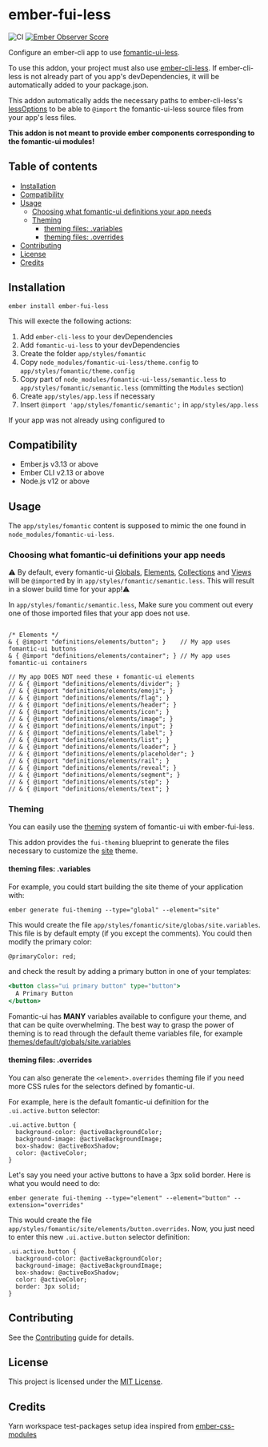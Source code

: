 <!-- omit in toc -->
# ember-fui-less

![CI](https://github.com/bartocc/ember-fui-less/workflows/CI/badge.svg)
[![Ember Observer Score](https://emberobserver.com/badges/ember-fui-less.svg)](https://emberobserver.com/addons/ember-fui-less)


Configure an ember-cli app to use [fomantic-ui-less](https://github.com/fomantic/Fomantic-UI-LESS).

To use this addon, your project must also use [ember-cli-less](https://github.com/gpoitch/ember-cli-less).
If ember-cli-less is not already part of you app's devDependencies, it will be automatically added to your package.json.

This addon automatically adds the necessary paths to ember-cli-less's [lessOptions](https://github.com/gpoitch/ember-cli-less#usage)
to be able to `@import` the fomantic-ui-less source files from your app's less files.

**This addon is not meant to provide ember components corresponding to the fomantic-ui modules!**

<!-- omit in toc -->
## Table of contents

- [Installation](#installation)
- [Compatibility](#compatibility)
- [Usage](#usage)
  - [Choosing what fomantic-ui definitions your app needs](#choosing-what-fomantic-ui-definitions-your-app-needs)
  - [Theming](#theming)
    - [theming files: .variables](#theming-files-variables)
    - [theming files: .overrides](#theming-files-overrides)
- [Contributing](#contributing)
- [License](#license)
- [Credits](#credits)

## Installation

```
ember install ember-fui-less
```

This will execte the following actions:

1. Add `ember-cli-less` to your devDependencies
2. Add `fomantic-ui-less` to your devDependencies
3. Create the folder `app/styles/fomantic`
5. Copy `node_modules/fomantic-ui-less/theme.config` to `app/styles/fomantic/theme.config`
6. Copy part of `node_modules/fomantic-ui-less/semantic.less` to `app/styles/fomantic/semantic.less` (ommitting the `Modules` section)
7. Create `app/styles/app.less` if necessary
8. Insert `@import 'app/styles/fomantic/semantic';` in `app/styles/app.less`

If your app was not already using configured to

## Compatibility

* Ember.js v3.13 or above
* Ember CLI v2.13 or above
* Node.js v12 or above

## Usage

The `app/styles/fomantic` content is supposed to mimic the one found in `node_modules/fomantic-ui-less`.

### Choosing what fomantic-ui definitions your app needs

⚠️ By default, every fomantic-ui [Globals](https://github.com/fomantic/Fomantic-UI-LESS/tree/master/definitions/globals), [Elements](https://github.com/fomantic/Fomantic-UI-LESS/tree/master/definitions/elements), [Collections](https://github.com/fomantic/Fomantic-UI-LESS/tree/master/definitions/collections) and [Views](https://github.com/fomantic/Fomantic-UI-LESS/tree/master/definitions/views) will be `@import`ed by in `app/styles/fomantic/semantic.less`. This will result in a slower build time for your app!⚠️

In `app/styles/fomantic/semantic.less`, Make sure you comment out every one of those imported files that your app does not use.

```less

/* Elements */
& { @import "definitions/elements/button"; }    // My app uses fomantic-ui buttons
& { @import "definitions/elements/container"; } // My app uses fomantic-ui containers

// My app DOES NOT need these ⬇️ fomantic-ui elements
// & { @import "definitions/elements/divider"; }
// & { @import "definitions/elements/emoji"; }
// & { @import "definitions/elements/flag"; }
// & { @import "definitions/elements/header"; }
// & { @import "definitions/elements/icon"; }
// & { @import "definitions/elements/image"; }
// & { @import "definitions/elements/input"; }
// & { @import "definitions/elements/label"; }
// & { @import "definitions/elements/list"; }
// & { @import "definitions/elements/loader"; }
// & { @import "definitions/elements/placeholder"; }
// & { @import "definitions/elements/rail"; }
// & { @import "definitions/elements/reveal"; }
// & { @import "definitions/elements/segment"; }
// & { @import "definitions/elements/step"; }
// & { @import "definitions/elements/text"; }
```

### Theming

You can easily use the [theming](https://fomantic-ui.com/usage/theming.html) system of fomantic-ui with ember-fui-less.

This addon provides the `fui-theming` blueprint to generate the files necessary to customize the [site](https://fomantic-ui.com/usage/theming.html#sitewide-defaults) theme.

#### theming files: .variables

For example, you could start building the site theme of your application with:

```shell
ember generate fui-theming --type="global" --element="site"
```

This would create the file `app/styles/fomantic/site/globas/site.variables`.
This file is by default empty (if you except the comments).
You could then modify the primary color:

```less
@primaryColor: red;
```

and check the result by adding a primary button in one of your templates:

```hbs
<button class="ui primary button" type="button">
  A Primary Button
</button>
```

Fomantic-ui has **MANY** variables available to configure your theme, and that can be quite overwhelming.
The best way to grasp the power of theming is to read through the default theme variables file,
for example [themes/default/globals/site.variables](https://github.com/fomantic/Fomantic-UI-LESS/blob/master/themes/default/globals/site.variables)

#### theming files: .overrides

You can also generate the `<element>.overrides` theming file if you need more CSS rules for the selectors defined by fomantic-ui.

For example, here is the default fomantic-ui definition for the `.ui.active.button` selector:

```less
.ui.active.button {
  background-color: @activeBackgroundColor;
  background-image: @activeBackgroundImage;
  box-shadow: @activeBoxShadow;
  color: @activeColor;
}
```

Let's say you need your active buttons to have a 3px solid border.
Here is what you would need to do:

```shell
ember generate fui-theming --type="element" --element="button" --extension="overrides"
```

This would create the file `app/styles/fomantic/site/elements/button.overrides`.
Now, you just need to enter this new `.ui.active.button` selector definition:

```less
.ui.active.button {
  background-color: @activeBackgroundColor;
  background-image: @activeBackgroundImage;
  box-shadow: @activeBoxShadow;
  color: @activeColor;
  border: 3px solid;
}
```

## Contributing

See the [Contributing](CONTRIBUTING.md) guide for details.

## License

This project is licensed under the [MIT License](LICENSE.md).

## Credits

Yarn workspace test-packages setup idea inspired from [ember-css-modules](https://github.com/salsify/ember-css-modules)
